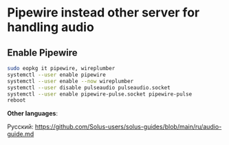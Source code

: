 # Pipewire instead other server for handling audio

## Enable Pipewire

```bash
sudo eopkg it pipewire, wireplumber
systemctl --user enable pipewire
systemctl --user enable --now wireplumber
systemctl --user disable pulseaudio pulseaudio.socket
systemctl --user enable pipewire-pulse.socket pipewire-pulse
reboot
```


**Other languages**:

Русский: https://github.com/Solus-users/solus-guides/blob/main/ru/audio-guide.md
